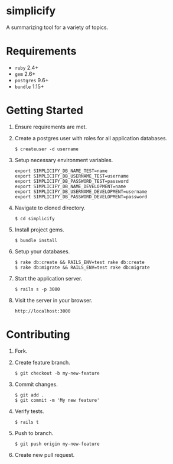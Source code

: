 # simplicify

A summarizing tool for a variety of topics.

# Requirements

* `ruby` 2.4+
* `gem` 2.6+
* `postgres` 9.6+
* `bundle` 1.15+

# Getting Started

1. Ensure requirements are met.
2. Create a postgres user with roles for all application databases.

    ```$ createuser -d username```

3. Setup necessary environment variables.

    ```
    export SIMPLICIFY_DB_NAME_TEST=name
    export SIMPLICIFY_DB_USERNAME_TEST=username
    export SIMPLICIFY_DB_PASSWORD_TEST=password
    export SIMPLICIFY_DB_NAME_DEVELOPMENT=name
    export SIMPLICIFY_DB_USERNAME_DEVELOPMENT=username
    export SIMPLICIFY_DB_PASSWORD_DEVELOPMENT=password
    ```

4. Navigate to cloned directory.

    ```$ cd simplicify```

5. Install project gems.

    ```$ bundle install```

6. Setup your databases.

    ```
    $ rake db:create && RAILS_ENV=test rake db:create
    $ rake db:migrate && RAILS_ENV=test rake db:migrate
    ```

7. Start the application server.

    ```$ rails s -p 3000```

8. Visit the server in your browser.

    ```http://localhost:3000```

# Contributing

1. Fork.
2. Create feature branch.

    ```$ git checkout -b my-new-feature```

3. Commit changes.

    ```
    $ git add .
    $ git commit -m 'My new feature'
    ```

4. Verify tests.

    ```$ rails t```

5. Push to branch.

    ```$ git push origin my-new-feature```

6. Create new pull request.
